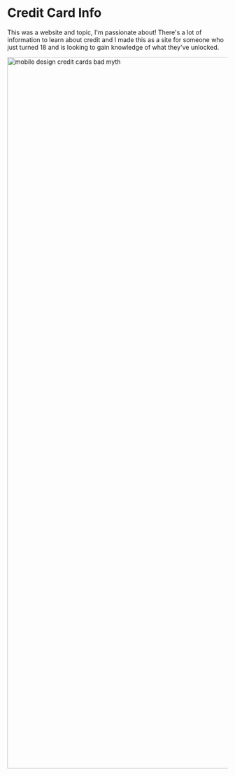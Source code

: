# Credit Card Info

This was a website and topic, I'm passionate about! There's a lot of information to learn about credit and I made this as a site for someone who just turned 18 and is looking to gain knowledge of what they've unlocked.

<img width="1012" height="1624" alt="mobile design credit cards bad myth" src="https://github.com/user-attachments/assets/78eb90f4-3a08-4bbe-8b9f-81b923e48d12" />


